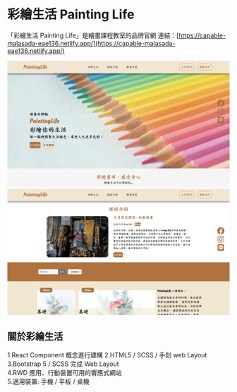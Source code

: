# 彩繪生活 Painting Life

「彩繪生活 Painting Life」是繪畫課程教室的品牌官網
連結：[https://capable-malasada-eae136.netlify.app/](https://capable-malasada-eae136.netlify.app/)

![My Image](./readmeimg/home.png)
![My Image](./readmeimg/class.png)

## 關於彩繪生活

1.React Component 概念進行建構
2.HTML5 / SCSS / 手刻 web Layout  
3.Bootstrap 5 / SCSS 完成 Web Layout  
4.RWD 應用、行動裝置可用的響應式網站  
5.適用裝置: 手機 / 平板 / 桌機
